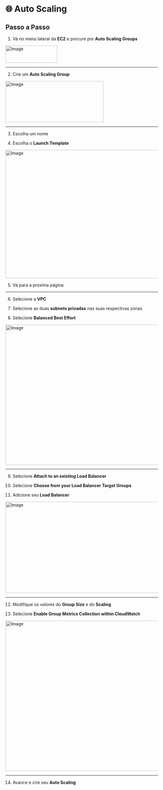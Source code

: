 # 🌐 Auto Scaling

## Passo a Passo

1. Vá no menu lateral da **EC2** e procure por **Auto Scaling Groups**

  <img width="171" height="57" alt="Image" src="https://github.com/user-attachments/assets/f69b1ae6-d721-4a96-86cf-513519e345f4" />


---

2. Crie um **Auto Scaling Group**

  <img width="324" height="136" alt="Image" src="https://github.com/user-attachments/assets/69a5b375-1640-4856-8495-025deaf09588" />


---

3. Escolha um nome

4. Escolha o **Launch Template**

  <img width="578" height="423" alt="Image" src="https://github.com/user-attachments/assets/a3c1657e-a385-4155-95a8-00d84d8c5920" />

5. Vá para a próxima página  

---

6. Selecione a **VPC**

7. Selecione as duas **subnets privadas** nas suas respectivas zonas

8. Selecione **Balanced Best Effort**  

  <img width="1534" height="462" alt="Image" src="https://github.com/user-attachments/assets/717140b7-5a25-4fde-a1f2-f104add4f5ff" />

---

9. Selecione **Attach to an existing Load Balancer**

10. Selecione **Choose from your Load Balancer Target Groups**

11. Adicione seu **Load Balancer**

  <img width="1762" height="301" alt="Image" src="https://github.com/user-attachments/assets/1f434fe3-4bdf-42bd-8740-1646ab6634b3" />

---

12. Modifique os valores do **Group Size** e do **Scaling**

13. Selecione **Enable Group Metrics Collection within CloudWatch**  

  <img width="1007" height="496" alt="Image" src="https://github.com/user-attachments/assets/21b22ae4-00b5-457a-9d78-586b48c8aa54" />

---

14. Avance e crie seu **Auto Scaling**
